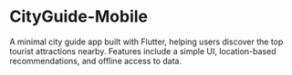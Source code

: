 # CityGuide-Mobile
A minimal city guide app built with Flutter, helping users discover the top tourist attractions nearby. Features include a simple UI, location-based recommendations, and offline access to data.
